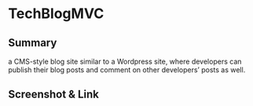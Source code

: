 # TechBlogMVC

## Summary

a CMS-style blog site similar to a Wordpress site, where developers can publish their blog posts and comment on other developers’ posts as well.

## Screenshot & Link
